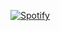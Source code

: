 [![Spotify](https://now-playing-codestackr.vercel.app/api/spotify-playing)](https://open.spotify.com/user/0we8v3womvad5b9olz7r43e98)

